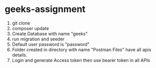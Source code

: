 # geeks-assignment
1. git clone
2. composer update
3. Create Database with name "geeks"
4. run migration and seeder
5. Default user password is "password"
6. Folder created in directory with name "Postman Files" have all apis details.
7. Login and generate Access token then use bearer token in all APIs



